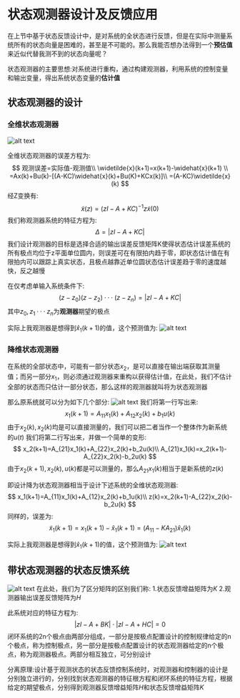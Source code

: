 # 状态观测器设计及反馈应用
在上节中基于状态反馈设计中，是对系统的全状态进行反馈，但是在实际中测量系统所有的状态向量是困难的，甚至是不可能的。那么我能否想办法得到一个**预估值**来近似代替我测不到的状态向量呢？

状态观测器的主要思想:对系统进行重构，通过构建观测器，利用系统的控制变量和输出变量，得出系统状态变量的**估计值**
## 状态观测器的设计
### 全维状态观测器
![alt text](img/9_1.png)

全维状态观测器的误差方程为:
$$
观测误差=实际值-观测值\\
\widetilde{x}(k+1)=x(k+1)-\widehat{x}(k+1) \\
=Ax(k)+Bu(k)-[(A-KC)\widehat{x}(k)+Bu(K)+KCx(k)]\\
=(A-KC)\widetilde{x}(k)
$$
经Z变换有:
$$
\widetilde{x}(z)=(zI-A+KC)^{-1}z\widetilde{x}(0)
$$
我们称观测器系统的特征方程为:
$$
\Delta=|zI-A+KC|
$$
我们设计观测器的目标是选择合适的输出误差反馈矩阵K使得状态估计误差系统的所有极点均位于z平面单位圆内，则误差可在有限拍内趋于零，即状态估计值在有限拍内可以跟踪上真实状态，且极点越靠近单位圆状态估计误差趋于零的速度越快，反之越慢

在仅考虑单输入系统条件下:
$$
(z-z_0)(z-z_2)···(z-z_n)=|zI-A+KC|
$$
其中$z_0,z_1···z_n$为**观测器**期望的极点

实际上我观测器是想得到$\widehat{x}_1(k+1)$的值，这个预测值为:
![alt text](img/9_4.png)
### 降维状态观测器
在系统的全部状态中，可能有一部分状态$x_2$，是可以直接在输出端获取其测量值；而另一部分$x_1$，则必须通过观测器来重构以获得估计值，在此处，我们不估计全部的状态而只估计一部分状态，那么这样的观测器就叫将为状态观测器

那么原系统就可以分为如下几个部分:
![alt text](img/9_2.png)
我们将第一行写出来:
$$
x_1(k+1)=A_{11}x_1(k)+A_{12}x_2(k)+b_1u(k)
$$
由于$x_2(k),x_2(k)$均是可以直接测量的，我们可以把二者当作一个整体作为新系统的$u(t)$
我们将第二行写出来，并做一个简单的变形:
$$
x_2(k+1)=A_{21}x_1(k)+A_{22}x_2(k)+b_2u(k)\\
A_{21}x_1(k)=x_2(k+1)-A_{22}x_2(k)-b_2u(k)
$$
由于$x_2(k+1),x_2(k),u(k)$都是可以测量的，那么$A_{21}x_1(k)$相当于是新系统的$z(k)$

即设计降为状态观测器相当于设计下述系统的全维状态观测器:
$$
x_1(k+1)=A_{11}x_1(k)+A_{12}x_2(k)+b_1u(k)\\
z(k)=x_2(k+1)-A_{22}x_2(k)-b_2u(k)
$$
同样的，误差为:
$$
\widetilde{x}_1(k+1)=x_1(k+1)-\widehat{x}_1(k+1)=(A_{11}-KA_{21})\widehat{x}_1(k)
$$

实际上我观测器是想得到$\widehat{x}_1(k+1)$的值，这个预测值为:
![alt text](img/9_3.png)
## 带状态观测器的状态反馈系统
![alt text](img/9_5.png)
在此处，我们为了区分矩阵的区别我们称:
1.状态反馈增益矩阵为$K$
2.观测器输出误差反馈矩阵为$H$

此系统对应的特征方程为:
$$
|zI-A+BK|\cdot|zI-A+HC|=0
$$
闭环系统的2n个极点由两部分组成，一部分是按极点配置设计的控制规律给定的n个极点，称为控制极点，另一部分是按极点配置设计的状态观测器给定的n个极点，称为观测器极点。两部分相互独立，可分别设计 

分离原理:设计基于观测状态的状态反馈控制系统时，对观测器和控制器的设计是分别独立进行的，分别找到状态观测器的特征根方程和闭环系统的特征方程，根据给定的期望极点，分别得到观测器反馈增益矩阵$H$和状态反馈增益矩阵$K$